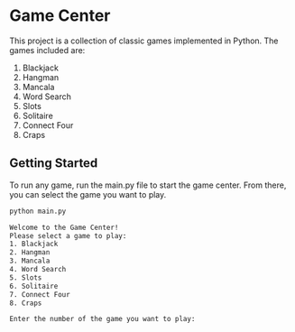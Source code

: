# Game Center

This project is a collection of classic games implemented in Python. The games included are:

1. Blackjack
2. Hangman
3. Mancala
4. Word Search
5. Slots
6. Solitaire
7. Connect Four
8. Craps

## Getting Started

To run any game, run the main.py file to start the game center. From there, you can select the game you want to play.

```bash
python main.py

Welcome to the Game Center!
Please select a game to play:
1. Blackjack
2. Hangman
3. Mancala
4. Word Search
5. Slots
6. Solitaire
7. Connect Four
8. Craps

Enter the number of the game you want to play: 

```

